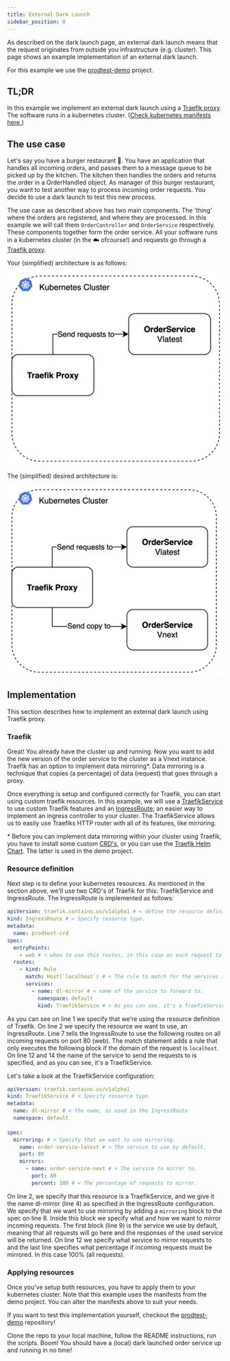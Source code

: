 ```yaml
---
title: External Dark Launch
sidebar_position: 0
---
```


As described on the dark launch page, an external dark launch means that the request originates from outside you infrastructure (e.g. cluster). This page shows an example implementation of an external dark launch.

For this example we use the [prodtest-demo](https://github.com/brdv/prodtest-demo) project.

## TL;DR

In this example we implement an external dark launch using a [Traefik proxy](https://traefik.io). The software runs in a kubernetes cluster. ([Check kubernetes manifests here.](#resource-definition))

## The use case

Let's say you have a burger restaurant 🍔. You have an application that handles all incoming orders, and passes them to a message queue to be picked up by the kitchen. The kitchen then handles the orders and returns the order in a OrderHandled object.
As manager of this burger restaurant, you want to test another way to process incoming order requests. You decide to use a dark launch to test this new process.

The use case as described above has two main components. The 'thing' where the orders are registered, and where they are processed. In this example we will call them `OrderController` and `OrderService` respectively. These components together form the order service. All your software runs in a kubernetes cluster (in the ☁️ ofcourse!) and requests go through a [Traefik proxy](https://traefik.io).

Your (simplified) architecture is as follows:

![simple dl archiceture](./img/dark-launch/simple-architecture-dl.png)

The (simplified) desired architecture is:

![desired dl archiceture](./img/dark-launch/desired-architecture-dl.png)

## Implementation

This section describes how to implement an external dark launch using Traefik proxy.

### Traefik

Great! You already have the cluster up and running. Now you want to add the new version of the order service to the cluster as a Vnext instance. Traefik has an option to implement data mirroring\*. Data mirroring is a technique that copies (a percentage) of data (request) that goes through a proxy.

Once everything is setup and configured correctly for Traefik, you can start using custom traefik resources. In this example, we will use a [TraefikService](https://doc.traefik.io/traefik/routing/providers/kubernetes-crd/#kind-traefikservice) to use custom Traefik features and an [IngressRoute](https://doc.traefik.io/traefik/routing/providers/kubernetes-crd/#kind-ingressroute); an easier way to implement an ingress controller to your cluster. The TraefikService allows us to easily use Traefiks HTTP router with all of its features, like mirroring.

\* Before you can implement data mirroring within your cluster using Traefik, you have to install some custom [CRD's](https://doc.traefik.io/traefik/providers/kubernetes-crd/), or you can use the [Traefik Helm Chart](https://doc.traefik.io/traefik/getting-started/install-traefik/#use-the-helm-chart). The latter is used in the demo project.

### Resource definition

Next step is to define your kubernetes resources. As mentioned in the section above, we'll use two CRD's of Traefik for this: TraefikService and IngressRoute.
The IngressRoute is implemented as follows:

```yaml showLineNumbers
apiVersion: traefik.containo.us/v1alpha1 # < define the resource definition you use, in this case traefik's resources
kind: IngressRoute # < Specify resource type.
metadata:
  name: prodtest-crd
spec:
  entryPoints:
    - web # < when to use this routes, in this case on each request to port 80.
  routes:
    - kind: Rule
      match: Host(`localhost`) # < The rule to match for the services in the block below.
      services:
        - name: dl-mirror # < name of the service to forward to.
          namespace: default
          kind: TraefikService # < As you can see, it's a TraefikService
```

As you can see on line 1 we specify that we're using the resource definition of Traefik. On line 2 we specify the resource we want to use, an IngressRoute.
Line 7 tells the IngressRoute to use the following routes on all incoming requests on port 80 (web).
The match statement adds a rule that only executes the following block if the domain of the request is `localhost`.
On line 12 and 14 the name of the service to send the requests to is specified, and as you can see, it's a TraefikService.

Let's take a look at the TraefikService configuration:

```yaml showLineNumbers
apiVersion: traefik.containo.us/v1alpha1
kind: TraefikService # < Specify resource type.
metadata:
  name: dl-mirror # < the name, as used in the IngressRoute
  namespace: default

spec:
  mirroring: # < Specify that we want to use mirroring.
    name: order-service-latest # < The service to use by default.
    port: 80
    mirrors:
      - name: order-service-next # < The service to mirror to.
        port: 80
        percent: 100 # < The percentage of requests to mirror.
```

On line 2, we specify that this resource is a TraefikService, and we give it the name dl-mirror (line 4) as specified in the IngressRoute configuration.
We specify that we want to use mirroring by adding a `mirroring` block to the spec on line 8.
Inside this block we specify what and how we want to mirror incoming requests. The first block (line 9) is the service we use by default, meaning that all requests will go here and the responses of the used service will be returned. On line 12 we specify what service to mirror requests to and the last line specifies what percentage if incoming requests must be mirrored. In this case 100% (all requests).

### Applying resources

Once you've setup both resources, you have to apply them to your kubernetes cluster.
Note that this example uses the manifests from the demo project. You can alter the manifests above to suit your needs.

If you want to test this implementation yourself, checkout the [prodtest-demo](https://github.com/brdv/prodtest-demo) repository!

Clone the repo to your local machine, follow the README instructions, run the scripts. Boom! You should have a (local) dark launched order service up and running in no time!
